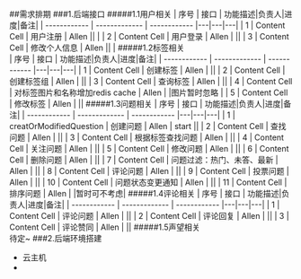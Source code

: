##需求排期
###1.后端接口
#####1.1用户相关
| 序号 | 接口 | 功能描述|负责人|进度|备注|
| ------------ | ------------- | ------------ |---|---|---|
| 1 | Content Cell  | 用户注册 | Allen ||  |
| 2 | Content Cell  | 用户登录 | Allen |  ||
| 3 | Content Cell  | 修改个人信息 | Allen ||  |
#####1.2标签相关        
| 序号 | 接口 | 功能描述|负责人|进度|备注|
| ------------ | ------------- | ------------ |---|---|---|
| 1 | Content Cell  | 创建标签 | Allen |  ||
| 2 | Content Cell  | 创建标签组 | Allen |  ||
| 3 | Content Cell  | 查询标签 | Allen |  ||
| 4 | Content Cell  | 对标签图片和名称增加redis cache | Allen | |图片暂时忽略 |
| 5 | Content Cell  | 修改标签 | Allen |  ||
#####1.3问题相关
| 序号 | 接口 | 功能描述|负责人|进度|备注|
| ------------ | ------------- | ------------ |---|---|---|
| 1 | creatOrModifiedQuestion  | 创建问题 | Allen | start ||
| 2 | Content Cell  | 查找问题 | Allen |  ||
| 3 | Content Cell  | 根据标签查找问题 | Allen |  ||
| 4 | Content Cell  | 关注问题 | Allen |  ||
| 5 | Content Cell  | 修改问题 | Allen |  ||
| 6 | Content Cell  | 删除问题 | Allen |  ||
| 7 | Content Cell  | 问题过滤：热门、未答、最新 | Allen |  ||
| 8 | Content Cell  | 评论问题 | Allen |  ||
| 9 | Content Cell  | 投票问题 | Allen |  ||
| 10 | Content Cell  | 问题状态变更通知 | Allen |  ||
| 11 | Content Cell  | 排序问题 | Allen |  |暂时可不考虑|
#####1.4评论相关
| 序号 | 接口 | 功能描述|负责人|进度|备注|
| ------------ | ------------- | ------------ |---|---|---|
| 1 | Content Cell  | 评论问题 | Allen |  ||
| 2 | Content Cell  | 评论回复 | Allen |  ||
| 3 | Content Cell  | 评论赞同 | Allen |  ||
#####1.5声望相关    
待定~
###2.后端环境搭建
* 云主机
* 
